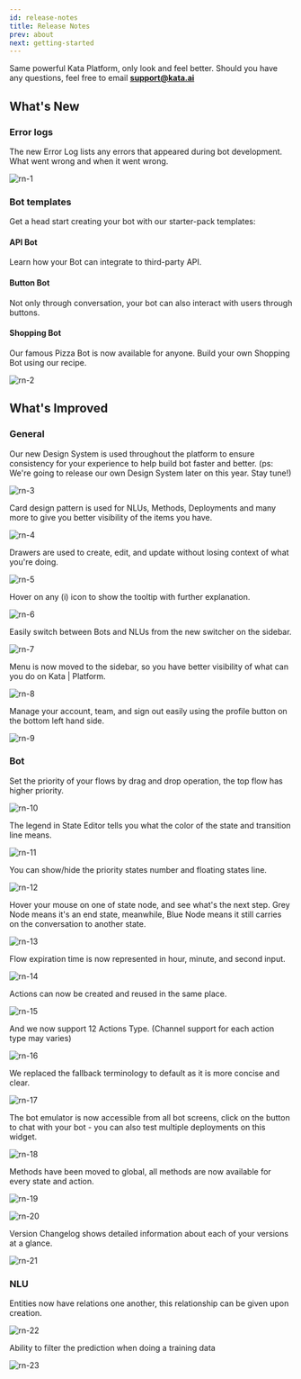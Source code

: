 ```yaml
---
id: release-notes
title: Release Notes
prev: about
next: getting-started
---
```


Same powerful Kata Platform, only look and feel better. Should you have any questions, feel free to email **support@kata.ai**

## What's New

### Error logs

The new Error Log lists any errors that appeared during bot development. What went wrong and when it went wrong.

![rn-1](./images/release-notes/rn-1.png)

### Bot templates

Get a head start creating your bot with our starter-pack templates:

#### API Bot

Learn how your Bot can integrate to third-party API.

#### Button Bot

Not only through conversation, your bot can also interact with users through buttons.

#### Shopping Bot

Our famous Pizza Bot is now available for anyone. Build your own Shopping Bot using our recipe.

![rn-2](./images/release-notes/rn-2.png)

## What's Improved

### General

Our new Design System is used throughout the platform to ensure consistency for your experience to help build bot faster and better. (ps: We're going to release our own Design System later on this year. Stay tune!)

![rn-3](./images/release-notes/rn-3.png)

Card design pattern is used for NLUs, Methods, Deployments and many more to give you better visibility of the items you have.

![rn-4](./images/release-notes/rn-4.png)

Drawers are used to create, edit, and update without losing context of what you're doing.

![rn-5](./images/release-notes/rn-5.png)

Hover on any (i) icon to show the tooltip with further explanation.

![rn-6](./images/release-notes/rn-6.png)

Easily switch between Bots and NLUs from the new switcher on the sidebar.

![rn-7](./images/release-notes/rn-7.png)

Menu is now moved to the sidebar, so you have better visibility of what can you do on Kata | Platform.

![rn-8](./images/release-notes/rn-8.png)

Manage your account, team, and sign out easily using the profile button on the bottom left hand side.

![rn-9](./images/release-notes/rn-9.png)

### Bot

Set the priority of your flows by drag and drop operation, the top flow has higher priority.

![rn-10](./images/release-notes/rn-10.png)

The legend in State Editor tells you what the color of the state and transition line means.

![rn-11](./images/release-notes/rn-11.png)

You can show/hide the priority states number and floating states line.

![rn-12](./images/release-notes/rn-12.png)

Hover your mouse on one of state node, and see what's the next step. Grey Node means it's an end state, meanwhile, Blue Node means it still carries on the conversation to another state.

![rn-13](./images/release-notes/rn-13.png)

Flow expiration time is now represented in hour, minute, and second input.

![rn-14](./images/release-notes/rn-14.png)

Actions can now be created and reused in the same place.

![rn-15](./images/release-notes/rn-15.png)

And we now support 12 Actions Type. (Channel support for each action type may varies)

![rn-16](./images/release-notes/rn-16.png)

We replaced the fallback terminology to default as it is more concise and clear.

![rn-17](./images/release-notes/rn-17.png)

The bot emulator is now accessible from all bot screens, click on the button to chat with your bot - you can also test multiple deployments on this widget.

![rn-18](./images/release-notes/rn-18.png)

Methods have been moved to global, all methods are now available for every state and action.

![rn-19](./images/release-notes/rn-19.png)

![rn-20](./images/release-notes/rn-20.png)

Version Changelog shows detailed information about each of your versions at a glance.

![rn-21](./images/release-notes/rn-21.png)

### NLU

Entities now have relations one another, this relationship can be given upon creation.

![rn-22](./images/release-notes/rn-22.png)

Ability to filter the prediction when doing a training data

![rn-23](./images/release-notes/rn-23.png)
